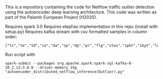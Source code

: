 This is a repository containing the code for Netflow traffic outlier detection using the autoencoder deep learning architecture. This code was written as part of the Palantir European Project (H2020).

Requires spark 3.0
Requires elephas implementation in this repo (install with setup.py)
Requires kafka stream with csv formatted samples in column order:
```
["ts","te","td","sa","da","sp","dp","pr","flg","stos","ipkt","ibyt","label"]
```

Run script with
```
spark-submit --packages org.apache.spark:spark-sql-kafka-0-10_2.12:3.0.0 --driver-memory 15g "autoencoder_distributed_netflow_inference(Outlier).py"
```

